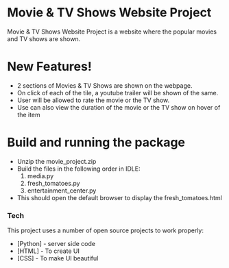 # Movie & TV Shows Website Project

Movie & TV Shows Website Project is a website where the popular movies and TV shows are shown.
# New Features!
  - 2 sections of Movies & TV Shows are shown on the webpage.
  - On click of each of the tile, a youtube trailer will be shown of the same.
  - User will be allowed to rate the movie or the TV show.
  - Use can also view the duration of the movie or the TV show on hover of the item

# Build and running the package

- Unzip the movie_project.zip
- Build the files in the following order in IDLE:
   1. media.py
   2. fresh_tomatoes.py
   3. entertainment_center.py
 - This should open the default browser to display the fresh_tomatoes.html

### Tech

This project uses a number of open source projects to work properly:

* [Python] - server side code
* [HTML] - To create UI
* [CSS] - To make UI beautiful

